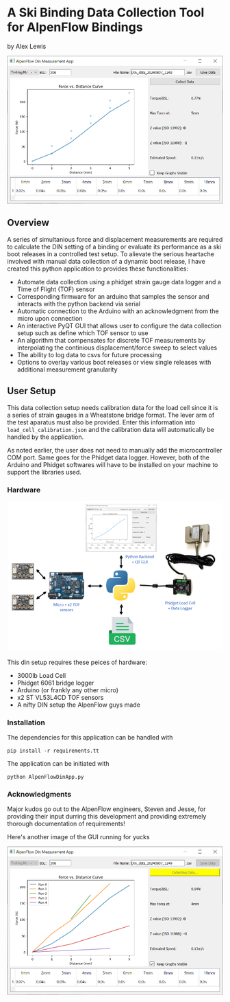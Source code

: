 # A Ski Binding Data Collection Tool for AlpenFlow Bindings
by Alex Lewis

![DINGUI](/img/dinGui.png)

## Overview
A series of simultanious force and displacement measurements are required to calculate the DIN setting of a binding or evaluate its performance as a ski boot releases in a controlled test setup. To alievate the serious heartache involved with manual data collection of a dynamic boot release, I have created this python application to provides these functionalities:
* Automate data collection using a phidget strain gauge data logger and a Time of Flight (TOF) sensor 
* Corresponding firmware for an arduino that samples the sensor and interacts with the python backend via serial
* Automatic connection to the Arduino with an acknowledgment from the micro upon connection
* An interactive PyQT GUI that allows user to configure the data collection setup such as define which TOF sensor to use
* An algorithm that compensates for discrete TOF measurements by interpolating the continious displacement/force sweep to select values 
* The ability to log data to csvs for future processing
* Options to overlay various boot releases or view single releases with additional measurement granularity

## User Setup
This data collection setup needs calibration data for the load cell since it is a series of strain gauges in a Wheatstone bridge format. The lever arm of the test aparatus must also be provided. Enter this information into `load_cell_calibration.json` and the calibration data will automatically be handled by the application. 

As noted earlier, the user does not need to manually add the microcontroller COM port. Same goes for the Phidget data logger. However, both of the Arduino and Phidget softwares will have to be installed on your machine to support the libraries used. 

### Hardware
![hardware](/img/Hardware_Setup.png)

This din setup requires these peices of hardware:
* 3000lb Load Cell
* Phidget 6061 bridge logger
* Arduino (or frankly any other micro)
* x2 ST VL53L4CD TOF sensors
* A nifty DIN setup the AlpenFlow guys made

### Installation
The dependencies for this application can be handled with 

```
pip install -r requirements.tt
```
The application can be initiated with
```
python AlpenFlowDinApp.py
```

### Acknowledgments
Major kudos go out to the AlpenFlow engineers, Steven and Jesse, for providing their input durring this development and providing extremely thorough documentation of requirements!

Here's another image of the GUI running for yucks

![other_gui_img](/img/din_gui_running.png)